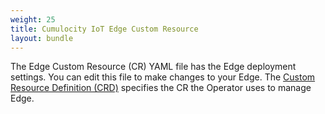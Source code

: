 ```yaml
---
weight: 25
title: Cumulocity IoT Edge Custom Resource
layout: bundle
---
```


The Edge Custom Resource (CR) YAML file has the Edge deployment settings. You can edit this file to make changes to your Edge. The [Custom Resource Definition (CRD)](/files/edge-k8s/c8y-edge-CRD.yaml) specifies the CR the Operator uses to manage Edge.

